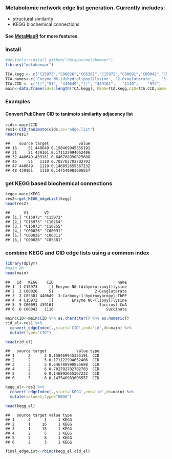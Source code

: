 
### Metabolomic network edge list generation. Currently includes:
* structural similarity
* KEGG biochemical connections

#### See [MetaMapR](http://dgrapov.github.io/MetaMapR/) for more features.

### Install

```r
#devtools::install_github("dgrapov/metabomapr")
library("metabomapr")

TCA.kegg <- c("C15973","C00026","C05381","C15972","C00091","C00042","C05379","C00311","C00036","C00024","C00149","C00417","C00158","C00022","C05125","C16254","C00122","C16255","C00074")
TCA.names<-c('Enzyme N6-(dihydrolipoyl)lysine',	'2-Oxoglutarate',	'3-Carboxy-1-hydroxypropyl-ThPP',	'Enzyme N6-(lipoyl)lysine',	'Succinyl-CoA',	'Succinate',	'Oxalosuccinate',	'Isocitrate',	'Oxaloacetate',	'Acetyl-CoA',	'(S)-Malate',	'cis-Aconitate',	'Citrate',	'Pyruvate',	'2-(alpha-Hydroxyethyl)thiamine diphosphate',	'[Dihydrolipoyllysine-residue succinyltransferase] S-succinyldihydrolipoyllysine',	'Fumarate',	'[Dihydrolipoyllysine-residue acetyltransferase] S-acetyldihydrolipoyllysine',	'Phosphoenolpyruvate')
TCA.CID <- c("[]","51", "440649","[]", "439161",   "1110",    "972",      "1198",     "970",      "6302",     "222656",   "643757",  "19782904", "1060",     "440568"  ,"[]", "21883788" ,"[]","1005" )
main<-data.frame(id=1:length(TCA.kegg), KEGG=TCA.kegg,CID=TCA.CID,name=TCA.names)
```

### Examples
#### Convert PubChem CID to tanimoto similarity adjacency list

```r
cids<-main$CID
res1<-CID_tanimoto(cids,as='edge.list')
head(res1)
```

```
##    source target             value
## 16     51 440649 0.158469945355191
## 31     51 439161 0.171122994652406
## 32 440649 439161 0.646788990825688
## 46     51   1110 0.702702702702703
## 47 440649   1110 0.146892655367232
## 48 439161   1110 0.147540983606557
```

### get KEGG based biochemical connections

```r
kegg<-main$KEGG
res2<-get_KEGG_edgeList(kegg)
head(res2)
```

```
##      V1       V2      
## [1,] "C15972" "C15973"
## [2,] "C15973" "C16254"
## [3,] "C15973" "C16255"
## [4,] "C00026" "C00091"
## [5,] "C00026" "C00311"
## [6,] "C00026" "C05381"
```

### combine KEGG and CID edge lists using a common index

```r
library(dplyr)
#main db
head(main)
```

```
##   id   KEGG    CID                            name
## 1  1 C15973     [] Enzyme N6-(dihydrolipoyl)lysine
## 2  2 C00026     51                  2-Oxoglutarate
## 3  3 C05381 440649  3-Carboxy-1-hydroxypropyl-ThPP
## 4  4 C15972     []        Enzyme N6-(lipoyl)lysine
## 5  5 C00091 439161                    Succinyl-CoA
## 6  6 C00042   1110                       Succinate
```

```r
main$CID<-main$CID %>% as.character() %>% as.numeric()
cid_el<-res1 %>% 
  convert_edgeIndex(.,start='CID',end='id',db=main) %>%
  mutate(type="CID")

head(cid_el)
```

```
##   source target             value type
## 1      2      3 0.158469945355191  CID
## 2      2      5 0.171122994652406  CID
## 3      3      5 0.646788990825688  CID
## 4      2      6 0.702702702702703  CID
## 5      3      6 0.146892655367232  CID
## 6      5      6 0.147540983606557  CID
```

```r
kegg_el<-res2 %>% 
  convert_edgeIndex(.,start='KEGG',end='id',db=main) %>%
  mutate(value=1,type="KEGG")

head(kegg_el)
```

```
##   source target value type
## 1      4      1     1 KEGG
## 2      1     16     1 KEGG
## 3      1     18     1 KEGG
## 4      2      5     1 KEGG
## 5      2      8     1 KEGG
## 6      2      3     1 KEGG
```

```r
final_edgeList<-rbind(kegg_el,cid_el)
```


